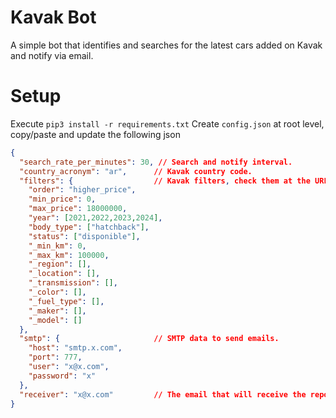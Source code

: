 # Kavak Bot
A simple bot that identifies and searches for the latest cars added on Kavak and notify via email.

# Setup
Execute `pip3 install -r requirements.txt`
Create `config.json` at root level, copy/paste and update the following json
```json
{
  "search_rate_per_minutes": 30, // Search and notify interval.
  "country_acronym": "ar",      // Kavak country code. 
  "filters": {                  // Kavak filters, check them at the URL of the web page when filter are applied (should match and if you want to ignore them add an underscore at the begging of the key). 
    "order": "higher_price",
    "min_price": 0,
    "max_price": 18000000,
    "year": [2021,2022,2023,2024],
    "body_type": ["hatchback"],
    "status": ["disponible"],
    "_min_km": 0,
    "_max_km": 100000,
    "_region": [],
    "_location": [],
    "_transmission": [],
    "_color": [],
    "_fuel_type": [],
    "_maker": [],
    "_model": []
  },
  "smtp": {                     // SMTP data to send emails.
    "host": "smtp.x.com",
    "port": 777,
    "user": "x@x.com",
    "password": "x"
  },
  "receiver": "x@x.com"         // The email that will receive the reports.
}
```